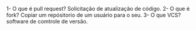 1- O que é pull request?
Solicitação de atualização de código.
2- O que é fork?
Copiar um repósitorio de um usuário para o seu.
3- O que VCS?
software de comtrole de versão.